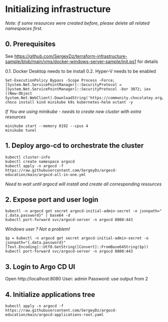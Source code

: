 # Initializing infrastructure 
*Note: if some resources were created before, please delete all related namespaces first.* 

## 0. Prerequisites
See https://github.com/SergeyDz/terraform-infrastructure-sample/blob/main/vms/docker-windows-server-sample/init.ps1 for details

0.1. Docker Desktop needs to be install 
0.2. Hyper-V needs to be enabled
```
Set-ExecutionPolicy Bypass -Scope Process -Force; [System.Net.ServicePointManager]::SecurityProtocol = [System.Net.ServicePointManager]::SecurityProtocol -bor 3072; iex ((New-Object System.Net.WebClient).DownloadString('https://community.chocolatey.org/install.ps1'))
choco install kind minikube k9s kubernetes-helm octant -y
```

*If You are using minikube - needs to create new cluster with extra resources*
```
minikube start --memory 8192 --cpus 4
minikube tunel
```

## 1. Deploy argo-cd to orchestrate the cluster
```
kubectl cluster-info
kubectl create namespace argocd 
kubectl apply -n argocd -f https://raw.githubusercontent.com/SergeyDz/argocd-education/main/argocd-all-in-one.yml
```
*Need to wait until argocd will install and create all corresponding resources*

## 2. Expose port and user login
```
kubectl -n argocd get secret argocd-initial-admin-secret -o jsonpath="{.data.password}" | base64 -d
kubectl port-forward svc/argocd-server -n argocd 8080:443
```

*Windows user ? Not a problem!*
```
$p = kubectl -n argocd get secret argocd-initial-admin-secret -o jsonpath="{.data.password}"
[Text.Encoding]::Utf8.GetString([Convert]::FromBase64String($p))
kubectl port-forward svc/argocd-server -n argocd 8080:443
```

## 3. Login to Argo CD UI
Open http://localhost:8080
User: admin 
Password: use output from 2

## 4. Initialize applications tree
```
kubectl apply -n argocd -f https://raw.githubusercontent.com/SergeyDz/argocd-education/main/argocd-applications-root.yaml
```
